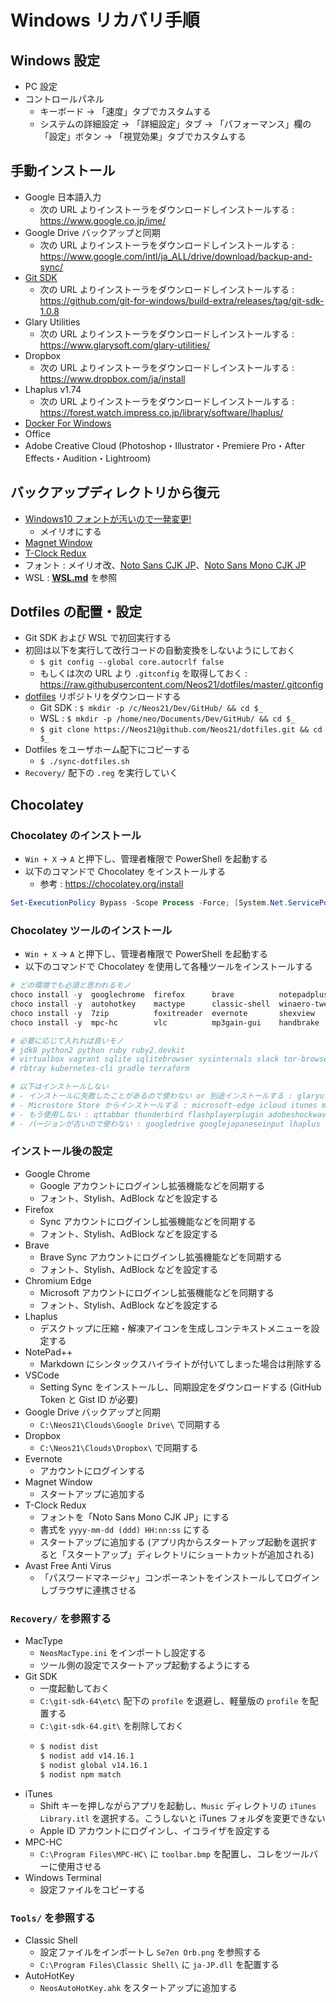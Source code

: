 # Windows リカバリ手順


## Windows 設定

- PC 設定
- コントロールパネル
    - キーボード → 「速度」タブでカスタムする
    - システムの詳細設定 → 「詳細設定」タブ → 「パフォーマンス」欄の「設定」ボタン → 「視覚効果」タブでカスタムする


## 手動インストール

- Google 日本語入力
    - 次の URL よりインストーラをダウンロードしインストールする : <https://www.google.co.jp/ime/>
- Google Drive バックアップと同期
    - 次の URL よりインストーラをダウンロードしインストールする : <https://www.google.com/intl/ja_ALL/drive/download/backup-and-sync/>
- [Git SDK](https://github.com/git-for-windows/build-extra/releases)
    - 次の URL よりインストーラをダウンロードしインストールする : <https://github.com/git-for-windows/build-extra/releases/tag/git-sdk-1.0.8>
- Glary Utilities
    - 次の URL よりインストーラをダウンロードしインストールする : <https://www.glarysoft.com/glary-utilities/>
- Dropbox
    - 次の URL よりインストーラをダウンロードしインストールする : <https://www.dropbox.com/ja/install>
- Lhaplus v1.74
    - 次の URL よりインストーラをダウンロードしインストールする : <https://forest.watch.impress.co.jp/library/software/lhaplus/>
- [Docker For Windows](https://docs.docker.com/docker-for-windows/install/)
- Office
- Adobe Creative Cloud (Photoshop・Illustrator・Premiere Pro・After Effects・Audition・Lightroom)


## バックアップディレクトリから復元

- [Windows10 フォントが汚いので一発変更!](https://forest.watch.impress.co.jp/library/software/win10fontchg/)
    - メイリオにする
- [Magnet Window](https://www.vector.co.jp/soft/dl/winnt/util/se175660.html)
- [T-Clock Redux](https://github.com/White-Tiger/T-Clock/releases)
- フォント : メイリオ改、[Noto Sans CJK JP](https://www.google.com/get/noto/#sans-jpan)、[Noto Sans Mono CJK JP](https://www.google.com/get/noto/#serif-jpan)
- WSL : __[WSL.md](./WSL.md)__ を参照


## Dotfiles の配置・設定

- Git SDK および WSL で初回実行する
- 初回は以下を実行して改行コードの自動変換をしないようにしておく
    - `$ git config --global core.autocrlf false`
    - もしくは次の URL より `.gitconfig` を取得しておく : <https://raw.githubusercontent.com/Neos21/dotfiles/master/.gitconfig>
- [dotfiles](https://github.com/Neos21/dotfiles) リポジトリをダウンロードする
    - Git SDK : `$ mkdir -p /c/Neos21/Dev/GitHub/ && cd $_`
    - WSL : `$ mkdir -p /home/neo/Documents/Dev/GitHub/ && cd $_`
    - `$ git clone https://Neos21@github.com/Neos21/dotfiles.git && cd $_`
- Dotfiles をユーザホーム配下にコピーする
    - `$ ./sync-dotfiles.sh`
- `Recovery/` 配下の `.reg` を実行していく


## Chocolatey

### Chocolatey のインストール

- `Win + X` → `A` と押下し、管理者権限で PowerShell を起動する
- 以下のコマンドで Chocolatey をインストールする
    - 参考 : <https://chocolatey.org/install>

```ps1
Set-ExecutionPolicy Bypass -Scope Process -Force; [System.Net.ServicePointManager]::SecurityProtocol = [System.Net.ServicePointManager]::SecurityProtocol -bor 3072; iex ((New-Object System.Net.WebClient).DownloadString('https://chocolatey.org/install.ps1'))
```

### Chocolatey ツールのインストール

- `Win + X` → `A` と押下し、管理者権限で PowerShell を起動する
- 以下のコマンドで Chocolatey を使用して各種ツールをインストールする

```ps1
# どの環境でも必須と思われるモノ
choco install -y  googlechrome  firefox      brave          notepadplusplus  vscode
choco install -y  autohotkey    mactype      classic-shell  winaero-tweaker  chocolateygui
choco install -y  7zip          foxitreader  evernote       shexview         nodist
choco install -y  mpc-hc        vlc          mp3gain-gui    handbrake        avastfreeantivirus

# 必要に応じて入れれば良いモノ
# jdk8 python2 python ruby ruby2.devkit
# virtualbox vagrant sqlite sqlitebrowser sysinternals slack tor-browser
# rbtray kubernetes-cli gradle terraform

# 以下はインストールしない
# - インストールに失敗したことがあるので使わない or 別途インストールする : glaryutilities-free google-backup-and-sync dropbox
# - Microstore Store からインストールする : microsoft-edge icloud itunes microsoft-windows-terminal
# - もう使用しない : qttabbar thunderbird flashplayerplugin adobeshockwaveplayer adobereader k-litecodecpackfull vcxsrv
# - バージョンが古いので使わない : googledrive googlejapaneseinput lhaplus
```

### インストール後の設定

- Google Chrome
    - Google アカウントにログインし拡張機能などを同期する
    - フォント、Stylish、AdBlock などを設定する
- Firefox
    - Sync アカウントにログインし拡張機能などを同期する
    - フォント、Stylish、AdBlock などを設定する
- Brave
    - Brave Sync アカウントにログインし拡張機能などを同期する
    - フォント、Stylish、AdBlock などを設定する
- Chromium Edge
    - Microsoft アカウントにログインし拡張機能などを同期する
    - フォント、Stylish、AdBlock などを設定する
- Lhaplus
    - デスクトップに圧縮・解凍アイコンを生成しコンテキストメニューを設定する
- NotePad++
    - Markdown にシンタックスハイライトが付いてしまった場合は削除する
- VSCode
    - Setting Sync をインストールし、同期設定をダウンロードする (GitHub Token と Gist ID が必要)
- Google Drive バックアップと同期
    - `C:\Neos21\Clouds\Google Drive\` で同期する
- Dropbox
    - `C:\Neos21\Clouds\Dropbox\` で同期する
- Evernote
    - アカウントにログインする
- Magnet Window
    - スタートアップに追加する
- T-Clock Redux
    - フォントを「Noto Sans Mono CJK JP」にする
    - 書式を `yyyy-mm-dd (ddd) HH:nn:ss` にする
    - スタートアップに追加する (アプリ内からスタートアップ起動を選択すると「スタートアップ」ディレクトリにショートカットが追加される)
- Avast Free Anti Virus
    - 「パスワードマネージャ」コンポーネントをインストールしてログインしブラウザに連携させる

### `Recovery/` を参照する

- MacType
    - `NeosMacType.ini` をインポートし設定する
    - ツール側の設定でスタートアップ起動するようにする
- Git SDK
    - 一度起動しておく
    - `C:\git-sdk-64\etc\` 配下の `profile` を退避し、軽量版の `profile` を配置する
    - `C:\git-sdk-64.git\` を削除しておく
    - ```bash
      $ nodist dist
      $ nodist add v14.16.1
      $ nodist global v14.16.1
      $ nodist npm match
      ```
- iTunes
    - Shift キーを押しながらアプリを起動し、`Music` ディレクトリの `iTunes Library.itl` を選択する。こうしないと iTunes フォルダを変更できない
    - Apple ID アカウントにログインし、イコライザを設定する
- MPC-HC
    - `C:\Program Files\MPC-HC\` に `toolbar.bmp` を配置し、コレをツールバーに使用させる
- Windows Terminal
    - 設定ファイルをコピーする

### `Tools/` を参照する

- Classic Shell
    - 設定ファイルをインポートし `Se7en Orb.png` を参照する
    - `C:\Program Files\Classic Shell\` に `ja-JP.dll` を配置する
- AutoHotKey
    - `NeosAutoHotKey.ahk` をスタートアップに追加する
